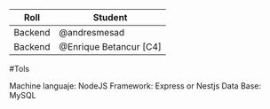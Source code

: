 | Roll | Student |
| ------ | ------ |
| Backend | @andresmesad
| Backend | @Enrique Betancur [C4]

#Tols

Machine languaje: NodeJS
Framework: Express or Nestjs
Data Base: MySQL
